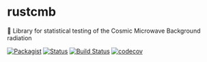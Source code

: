 # rustcmb
🚀 Library for statistical testing of the Cosmic Microwave Background radiation

[![Packagist](https://img.shields.io/packagist/l/doctrine/orm.svg)](https://github.com/heyfaraday/rustcmb/blob/master/LICENSE)
[![Status](https://img.shields.io/badge/status-dev-ff69b4.svg)]()
[![Build Status](https://travis-ci.org/heyfaraday/rustcmb.svg?branch=master)](https://travis-ci.org/heyfaraday/rustcmb)
[![codecov](https://codecov.io/gh/heyfaraday/rustcmb/branch/master/graph/badge.svg)](https://codecov.io/gh/heyfaraday/rustcmb)
